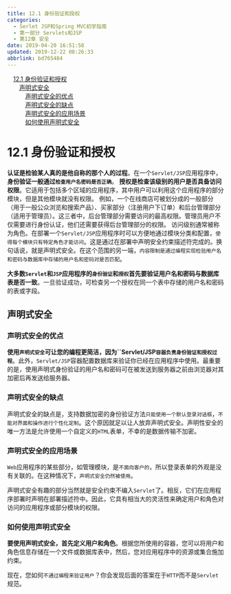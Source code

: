 ```yaml
---
title: 12.1 身份验证和授权
categories: 
  - Serlet JSP和Spring MVC初学指南
  - 第一部分 Servlets和JSP
  - 第12章 安全
date: 2019-04-20 16:51:58
updated: 2019-12-22 08:26:33
abbrlink: bd765484
---
```

<div id='my_toc'><a href="/JavaReadingNotes/bd765484/#12-1-身份验证和授权" class="header_1">12.1 身份验证和授权</a><br><a href="/JavaReadingNotes/bd765484/#声明式安全" class="header_2">声明式安全</a><br><a href="/JavaReadingNotes/bd765484/#声明式安全的优点" class="header_3">声明式安全的优点</a><br><a href="/JavaReadingNotes/bd765484/#声明式安全的缺点" class="header_3">声明式安全的缺点</a><br><a href="/JavaReadingNotes/bd765484/#声明式安全的应用场景" class="header_3">声明式安全的应用场景</a><br><a href="/JavaReadingNotes/bd765484/#如何使用声明式安全" class="header_3">如何使用声明式安全</a><br></div>
<style>.header_1{margin-left: 1em;}.header_2{margin-left: 2em;}.header_3{margin-left: 3em;}.header_4{margin-left: 4em;}.header_5{margin-left: 5em;}.header_6{margin-left: 6em;}</style>
<!--more-->
<script>if (navigator.platform.search('arm')==-1){document.getElementById('my_toc').style.display = 'none';}var e,p = document.getElementsByTagName('p');while (p.length>0) {e = p[0];e.parentElement.removeChild(e);}</script>

<!--end-->
# 12.1 身份验证和授权 #
**认证是检验某人真的是他自称的那个人的过程**。在一个`Servlet/JSP`应用程序中，**身份验证一般通过`检查用户名密码是否正确`**。
**授权是检查该级别的用户是否具备访问权限**。它适用于包括多个区域的应用程序，其中用户可以利用这个应用程序的部分模块，但是其他模块就没有权限。
例如，一个在线商店可被划分成的一般部分（用于一般公众浏览和搜索产品）、买家部分（注册用户下订单）和后台管理部分（适用于管理员）。这三者中，后台管理部分需要访问的最高权限。管理员用户不仅需要进行身份认证，他们还需要获得后台管理部分的权限。
访问级别通常被称为角色。在部署一个`Servlet/JSP`应用程序时可以方便地通过模块分类和配置，`使得每个模块只有特定角色才能访问`。这是通过在部署中声明安全约束描述符完成的。换句话说，就是声明式安全。在这个范围的另一端，`内容限制是通过编程实现检验用户名和密码与数据库中存储的用户名和密码对是否匹配`。

**大多数`Servlet`和`JSP`应用程序的`身份验证`和`授权`首先要验证用户名和密码与数据库表是否一致**。一旦验证成功，可检查另一个授权在同一个表中存储的用户名和密码的表或字段。
## 声明式安全 ##
### 声明式安全的优点 ###
**使用`声明式安全`可让您的编程更简洁，因为``Servlet/JSP`容器负责身份验证和授权过程`**。此外，`Servlet/JSP`容器配置数据库来验证你已经在应用程序中使用。最重要的是，使用声明式身份验证的用户名和密码可在被发送到服务器之前由浏览器对其加密后再发送给服务器。
### 声明式安全的缺点 ###
声明式安全的缺点是，支持数据加密的身份验证方法`只能使用一个默认登录对话框`，`不能对界面和操作进行个性化定制`。这个原因就足以让人放弃声明式安全。声明性安全的唯一方法是允许使用一个自定义的`HTML`表单，不幸的是数据传输不加密。

### 声明式安全的应用场景 ###
`Web`应用程序的某些部分，如管理模块，是`不面向客户的`，所以登录表单的外观是没有关联的。在这种情况下，`声明式安全仍然被使用`。

声明式安全有趣的部分当然就是安全约束不编入`Servlet`了。相反，它们在应用程序部署时声明在部署描述符中。因此，它具有相当大的灵活性来确定用户和角色对访问的应用程序或部分模块的权限。

### 如何使用声明式安全 ###
**要使用声明式安全，首先定义用户和角色**。根据您所使用的容器，您可以将用户和角色信息存储在一个文件或数据库表中，然后，您对应用程序中的资源或集合施加约束。

现在，您如何`不通过编程来验证用户`？你会发现后面的答案在于`HTTP`而不是`Servlet`规范。


